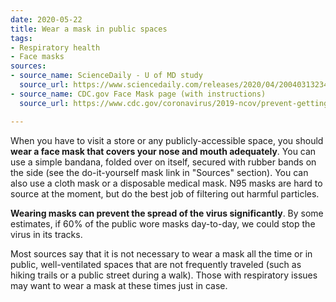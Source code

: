 ```yaml
---
date: 2020-05-22
title: Wear a mask in public spaces
tags:
- Respiratory health
- Face masks
sources:
- source_name: ScienceDaily - U of MD study
  source_url: https://www.sciencedaily.com/releases/2020/04/200403132345.htm
- source_name: CDC.gov Face Mask page (with instructions)
  source_url: https://www.cdc.gov/coronavirus/2019-ncov/prevent-getting-sick/diy-cloth-face-coverings.html

---
```

When you have to visit a store or any publicly-accessible space, you should **wear a face mask that covers your nose and mouth adequately**. You can use a simple bandana, folded over on itself, secured with rubber bands on the side (see the do-it-yourself mask link in "Sources" section). You can also use a cloth mask or a disposable medical mask. N95 masks are hard to source at the moment, but do the best job of filtering out harmful particles.

**Wearing masks can prevent the spread of the virus significantly**. By some estimates, if 60% of the public wore masks day-to-day, we could stop the virus in its tracks.

Most sources say that it is not necessary to wear a mask all the time or in public, well-ventilated spaces that are not frequently traveled (such as hiking trails or a public street during a walk). Those with respiratory issues may want to wear a mask at these times just in case.
